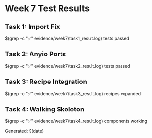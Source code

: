 # Week 7 Test Results

## Task 1: Import Fix
$(grep -c "✅" evidence/week7/task1_result.log) tests passed

## Task 2: Anyio Ports  
$(grep -c "✅" evidence/week7/task2_result.log) tests passed

## Task 3: Recipe Integration
$(grep -c "✅" evidence/week7/task3_result.log) recipes expanded

## Task 4: Walking Skeleton
$(grep -c "✅" evidence/week7/task4_result.log) components working

Generated: $(date)
